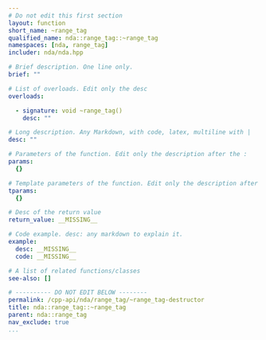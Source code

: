 ```yaml
---
# Do not edit this first section
layout: function
short_name: ~range_tag
qualified_name: nda::range_tag::~range_tag
namespaces: [nda, range_tag]
includer: nda/nda.hpp

# Brief description. One line only.
brief: ""

# List of overloads. Edit only the desc
overloads:

  - signature: void ~range_tag()
    desc: ""

# Long description. Any Markdown, with code, latex, multiline with |
desc: ""

# Parameters of the function. Edit only the description after the :
params:
  {}

# Template parameters of the function. Edit only the description after the :
tparams:
  {}

# Desc of the return value
return_value: __MISSING__

# Code example. desc: any markdown to explain it.
example:
  desc: __MISSING__
  code: __MISSING__

# A list of related functions/classes
see-also: []

# ---------- DO NOT EDIT BELOW --------
permalink: /cpp-api/nda/range_tag/~range_tag-destructor
title: nda::range_tag::~range_tag
parent: nda::range_tag
nav_exclude: true
...
```


